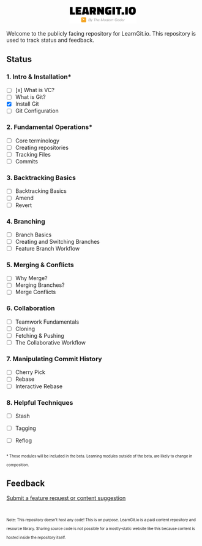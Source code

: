 <p align="center">
  <picture>
    <source media="(prefers-color-scheme: dark)" srcset="images/logo_light.png">
    <source media="(prefers-color-scheme: light)" srcset="images/logo_dark.png">
    <img width="175px" alt="Shows a mostly text logo for LearnGit.io in bold white text that reads: LearnGit.io by The Modern Coder" src="images/logo_dark.png">
  </picture>
<p>

Welcome to the publicly facing repository for LearnGit.io. This repository is used to track status and feedback.

## Status

### 1. Intro & Installation*

- [ ] [x] What is VC?
- [ ] What is Git?
- [x] Install Git
- [ ] Git Configuration

### 2. Fundamental Operations*

- [ ] Core terminology
- [ ] Creating repositories
- [ ] Tracking Files
- [ ] Commits

### 3. Backtracking Basics
- [ ] Backtracking Basics
- [ ] Amend
- [ ] Revert

### 4. Branching
- [ ] Branch Basics
- [ ] Creating and Switching Branches
- [ ] Feature Branch Workflow

### 5. Merging & Conflicts
- [ ] Why Merge?
- [ ] Merging Branches?
- [ ] Merge Conflicts

### 6. Collaboration
- [ ] Teamwork Fundamentals
- [ ] Cloning
- [ ] Fetching & Pushing
- [ ] The Collaborative Workflow

### 7. Manipulating Commit History
- [ ] Cherry Pick
- [ ] Rebase
- [ ] Interactive Rebase

### 8. Helpful Techniques
- [ ] Stash
- [ ] Tagging
- [ ] Reflog


<sub><sub>\* These modules will be included in the beta. Learning modules outside of the beta, are likely to change in composition.</sub></sub>

## Feedback

[Submit a feature request or content suggestion](https://github.com/JackLot/LearnGit.io/issues/new?assignees=&labels=feature+request+%2F+content+suggestion&template=feature-request-or-content-suggestion.md&title=)

<br />
<sub><sub>Note: This repository doesn't host any code! This is on purpose. LearnGit.io is a paid content repository and resource library. Sharing source code is not possible for a mostly-static website like this because content is hosted inside the repository itself.</sub></sub>
